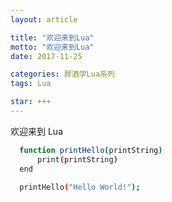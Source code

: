 ```yaml
---
layout: article

title: "欢迎来到Lua"
motto: "欢迎来到Lua"
date: 2017-11-25

categories: 胖酒学Lua系列
tags: Lua

star: +++
---
```


欢迎来到 Lua

```bash
  function printHello(printString)
      print(printString)
  end
   
  printHello("Hello World!");
```
